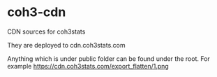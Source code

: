 # coh3-cdn
CDN sources for coh3stats

They are deployed to cdn.coh3stats.com

Anything which is under public folder can be found under the root. 
For example https://cdn.coh3stats.com/export_flatten/1.png
